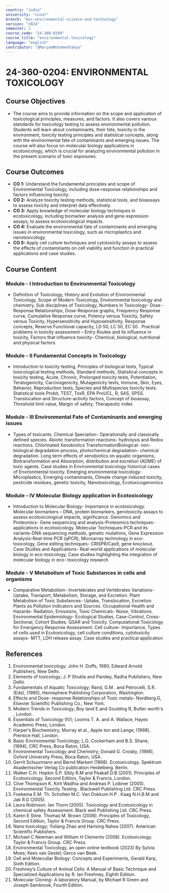 ```yaml
---
country: "india"
university: "cusat"
branch: "msc-environmental-science-and-technology"
version: "2024"
semester: 2
course_code: "24-360-0204"
course_title: "environmental-toxicology"
language: "english"
contributor: "@MaryamMohamedYahya"
---
```


# 24-360-0204: ENVIRONMENTAL TOXICOLOGY

## Course Objectives
* The course aims to provide information on the scope and application of toxicological principles, measures, and factors. It also covers various standards for toxicology testing to assess environmental pollution. Students will learn about contaminants, their fate, toxicity in the environment, toxicity testing principles and statistical concepts, along with the environmental fate of contaminants and emerging issues. The course will also focus on molecular biology applications in ecotoxicology, which is crucial for analyzing environmental pollution in the present scenario of toxic exposures.

## Course Outcomes
* **CO 1:** Understand the fundamental principles and scope of Environmental Toxicology, including dose-response relationships and factors influencing toxicity.
* **CO 2:** Analyze toxicity testing methods, statistical tools, and bioassays to assess toxicity and interpret data effectively.
* **CO 3:** Apply knowledge of molecular biology techniques in ecotoxicology, including biomarker analysis and gene expression assays, to assess ecotoxicological impacts.
* **CO 4:** Evaluate the environmental fate of contaminants and emerging issues in environmental toxicology, such as microplastics and nanotoxicology.
* **CO 5:** Apply cell culture techniques and cytotoxicity assays to assess the effects of contaminants on cell viability and function in practical applications and case studies.

## Course Content

### Module - I Introduction to Environmental Toxicology
* Definition of Toxicology, History and Evolution of Environmental Toxicology, Scope of Modern Toxicology, Environmental toxicology and chemistry, Sub disciplines of Toxicology, Numbers in Toxicology- Dose - Response Relationships, Dose-Response graphs, Frequency Response curve, Cumulative Response curve, Potency versus Toxicity, Safety versus Toxicity, Hypersensitivity and Hyposensitivity, Response concepts, Reserve Functional capacity, LD 50, LC 50, EC 50 . Practical problems in toxicity assessment – Entry Routes and its influence in toxicity, Factors that influence toxicity- Chemical, biological, nutritional and physical factors

### Module - II Fundamental Concepts in Toxicology
* Introduction to toxicity testing, Principles of biological tests, Typical toxicological testing methods, Standard methods, Statistical concepts in toxicity testing, Acute, Chronic, Prolonged toxicity tests, Potentiation, Teratogenicity, Carcinogenicity, Mutagenicity tests, Immune, Skin, Eyes, Behavior, Reproduction tests, Species and Multispecies toxicity tests. Statistical tools Probit, TEST, ToxR, EPA ProUCL, R, SAS, SPSS. Translocation and Structure-activity factors, Concept of bioassay, Threshold limit value, Margin of safety, Therapeutic index

### Module - III Environmental Fate of Contaminants and emerging issues
* Types of toxicants. Chemical Speciation- Operationally and classically defined species. Abiotic transformation reactions- hydrolysis and Redox reactions. Chlorinated Xenobiotics TransformationBiological- non-biological degradation process, photochemical degradation- chemical degradation. Long term effects of xenobiotics on aquatic organisms, Biotransformation and Absorption, distribution and excretion (ADME) of toxic agents. Case studies in Environmental toxicology historical cases of Environmental toxicity. Emerging environmental toxicology- Microplastics, Emerging contaminants, Climate change induced toxicity, pesticide residues, genetic toxicity, Nanotoxicology, Ecotoxicogenomics

### Module - IV Molecular Biology application in Ecotoxicology
* Introduction to Molecular Biology- Importance in ecotoxicology. Molecular biomarkers – DNA, protein biomarkers, genotoxicity assays to assess ecotoxicological impacts, significance. Genomics and Proteomics- Gene sequencing and analysis-Proteomics techniques- applications in ecotoxicology. Molecular Techniques-PCR and its variants-DNA sequencing methods, genetic mutations, Gene Expression Analysis-Real-time PCR (qPCR), Microarray technology in eco-toxicology, Gene editing techniques- CRISPR/Cas9, gene knockout. Case Studies and Applications- Real-world applications of molecular biology in eco-toxicology, Case studies highlighting the integration of molecular biology in eco- toxicology research

### Module - V Metabolism of Toxic Substances in cells and organisms
* Comparative Metabolism- Invertebrates and Vertebrates Variations- Uptake, Transport, Metabolism, Storage, and Excretion. Plant Metabolism of Toxic Substances- Uptake, Translocation, Excretion Plants as Pollution Indicators and Sources. Occupational Health and Hazards- Radiation, Emissions, Toxic Chemicals- Noise, Vibrations. Environmental Epidemiology- Ecological Studies, Case-Control, Cross-Sectional, Cohort Studies. QSAR and Toxicity. Computational Toxicology for Emergency Response Assessment. Cell culture- Importance, Types of cells used in Ecotoxicology, cell culture conditions, cytotoxicity assays- MTT, LDH release assay. Case studies and practical application


## References
1. Environmental toxicology; John H. Duffs, 1980, Edward Arnold Publishers, New Delhi.
2. Elements of toxicology; J. P Shukla and Pandey, Radha Publishers, New Delhi.
3. Fundamentals of Aquatic Toxicology; Rand, G.M . and Petrocelli, S.R.(Eds), (1985), Hemisphere Publishing Corporation, Washington.
4. Effects and Dose- response Relationships of Toxic metals- Nordberg.G, Elsevier Scientific Publishing Co., New York.
5. Modern Trends in Toxicology; Boy land E.and Goulding R, Butter worth's , London.
6. Essentials of Toxicology (IV); Loomis T. A. and A. Wallace, Hayes Academic Press, London.
7. Harper‘s Biochemistry; Murray et al., Apple ton and Lange, (1998), Prentice Hall, London.
8. Basic Environmental Toxicology; L.G. Cockerham and B.S. Shane, (1994), CRC Press, Boca Raton, USA.
9. Environmental Toxicology and Chemistry; Donald G. Crosby, (1998), Oxford University Press, Boca Raton, USA.
10. Gerrit Schuurmann and Bernd Markert (1998). Ecotoxicology. Spektrum Akademischer Verlag Co publication Heidelberg. Berlin.
11. Walker C.H. Hopkin S.P. Sibly R.M and Peakall D.B (2001). Principles of Ecotoxicology. Second Edition, Taylor & Francis, London.
12. Clive Thompson K. Kirit Wadhia and Andreas P. Loibner (2005). Environmental Toxicity Testing . Blackwell Publishing Ltd. CRC Press.
13. Foekema E.M. Th. Scholten M.C. Van Dokkum H.P . Kaag N.H.B.M and Jak R.G (2005).
14. Laura Robinson. Ian Thorn (2005). Toxicology and Ecotoxicology in chemical safety Assessment. Black well Publishing Ltd. CRC Press.
15. Karen E Stine. Thomas M. Brown (2006). Principles of Toxicology, Second Edition, Taylor & Francis Group. CRC Press.
16. Nano toxicology; Yuliang Zhao and Harising Nalwa (2007). American Scientific Publishers.
17. Michael C Newman and William H Clements (2008). Ecotoxicology. Taylor & Francis Group. CRC Press.
18. Environmental Toxicology, an open online textbook (2023) By Sylvia Moes; Kees van Gestel; Gerco van Beek.
19. Cell and Molecullar Biology: Concepts and Experiments, Gerald Karp, Sixth Edition.
20. Freshney’s Culture of Animal Cells: A Manual of Basic Technique and Specialized Applications by R. Ian Freshney, Eighth Edition.
21. Molecular Cloning- A laboratory Manual, by Michael R Green and Joseph Sambrook, Fourth Edition.